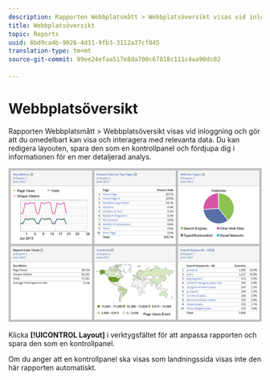 ```yaml
---
description: Rapporten Webbplatsmått > Webbplatsöversikt visas vid inloggning och gör att du omedelbart kan visa och interagera med relevanta data. Du kan redigera layouten, spara den som en kontrollpanel och fördjupa dig i informationen för en mer detaljerad analys.
title: Webbplatsöversikt
topic: Reports
uuid: 6bd9ca4b-9026-4d31-9fb3-3112a37cf845
translation-type: tm+mt
source-git-commit: 99ee24efaa517e8da700c67818c111c4aa90dc02

---
```



# Webbplatsöversikt

Rapporten Webbplatsmått > Webbplatsöversikt visas vid inloggning och gör att du omedelbart kan visa och interagera med relevanta data. Du kan redigera layouten, spara den som en kontrollpanel och fördjupa dig i informationen för en mer detaljerad analys.

![](assets/site_overview_report.png)

Klicka **[!UICONTROL Layout]** i verktygsfältet för att anpassa rapporten och spara den som en kontrollpanel.

Om du anger att en kontrollpanel ska visas som landningssida visas inte den här rapporten automatiskt.
